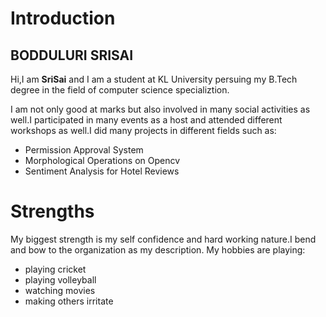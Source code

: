 Introduction
=============
BODDULURI SRISAI
----------------
Hi,I am **SriSai** and I am a student at KL University persuing my B.Tech degree
in the field of computer science specializtion.

I am not only good at marks but also involved in many social activities as well.I
participated in many events as a host and attended different workshops as well.I did
many projects in different fields such as:
*  Permission Approval System
*  Morphological Operations on Opencv
*  Sentiment Analysis for Hotel Reviews

# Strengths
My biggest strength is my self confidence and hard working nature.I bend and bow 
to the organization as my description.
My hobbies are playing:
* playing cricket
* playing volleyball
* watching movies
* making others irritate
